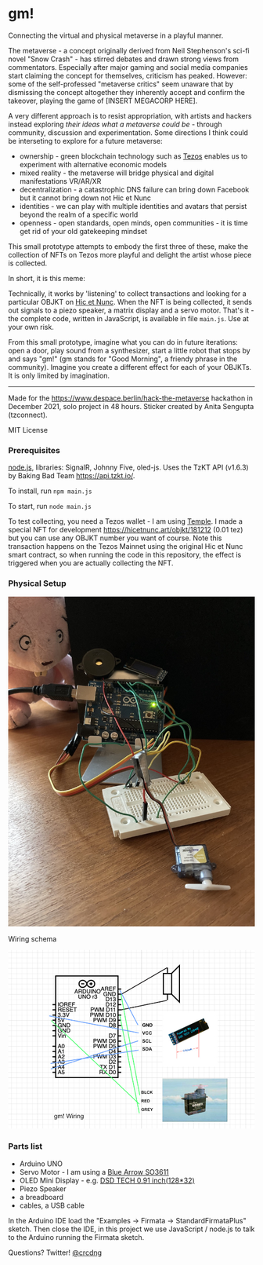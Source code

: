 # gm!

Connecting the virtual and physical metaverse in a playful manner.

The metaverse - a concept originally derived from Neil Stephenson's sci-fi novel "Snow Crash" - has stirred debates and drawn strong views from commentators. Especially after major gaming and social media companies start claiming the concept for themselves, criticism has peaked. However: some of the self-professed "metaverse critics" seem unaware that by dismissing the concept altogether they inherently accept and confirm the takeover, playing the game of [INSERT MEGACORP HERE]. 

A very different approach is to resist appropriation, with artists and hackers instead exploring *their ideas what a metaverse could be* - through community, discussion and experimentation. Some directions I think could be interseting to explore for a future metaverse:
   
* ownership - green blockchain technology such as [Tezos](https://tezos.com/) enables us to experiment with alternative economic models 
* mixed reality - the metaverse will bridge physical and digital manifestations VR/AR/XR 
* decentralization - a catastrophic DNS failure can bring down Facebook but it cannot bring down not Hic et Nunc
* identities - we can play with multiple identities and avatars that persist beyond the realm of a specific world 
* openness - open standards, open minds, open communities - it is time get rid of your old gatekeeping mindset

This small prototype attempts to embody the first three of these, make the collection of NFTs on Tezos more playful and delight the artist whose piece is collected. 

In short, it is this meme:

Technically, it works by 'listening' to collect transactions and looking for a particular OBJKT on [Hic et Nunc](https://hicetnunc.art/). When the NFT is being collected, it sends out signals to a piezo speaker, a matrix display and a servo motor. That's it - the complete code, written in JavaScript, is available in file `main.js`. Use at your own risk.

From this small prototype, imagine what you can do in future iterations: open a door, play sound from a synthesizer, start a little robot that stops by and says "gm!" (gm stands for "Good Morning", a friendy phrase in the community). Imagine you create a different effect for each of your OBJKTs. It is only limited by imagination. 

---

Made for the https://www.despace.berlin/hack-the-metaverse hackathon in December 2021, solo project in 48 hours. 
Sticker created by Anita Sengupta (tzconnect).

MIT License 

### Prerequisites

[node.js](https://nodejs.org/en/), libraries: SignalR, Johnny Five, oled-js. Uses the TzKT API (v1.6.3) by Baking Bad Team https://api.tzkt.io/.

To install, run 
`npm main.js`

To start, run
`node main.js`

To test collecting, you need a Tezos wallet - I am using [Temple](https://templewallet.com/). I made a special NFT for development https://hicetnunc.art/objkt/181212 (0.01 tez) but you can use any OBJKT number you want of course. Note this transaction happens on the Tezos Mainnet using the original Hic et Nunc smart contract, so when running the code in this repository, the effect is triggered when you are actually collecting the NFT.  

### Physical Setup

![](assets/physical_setup.jpg)

Wiring schema

![](assets/arduino_schema.jpg)

### Parts list

* Arduino UNO 
* Servo Motor - I am using a [Blue Arrow SO3611](https://servodatabase.com/servo/blue-arrow/s03611)
* OLED Mini Display - e.g. [DSD TECH 0.91 inch(128*32)](http://www.dsdtech-global.com/2018/05/iic-oled-lcd-u8glib.html) 
* Piezo Speaker
* a breadboard
* cables, a USB cable

In the Arduino IDE load the "Examples -> Firmata -> StandardFirmataPlus" sketch. Then close the IDE, in this project we use JavaScript / node.js to talk to the Arduino running the Firmata sketch. 

Questions? Twitter! [@crcdng](https://twitter.com/crcdng)


